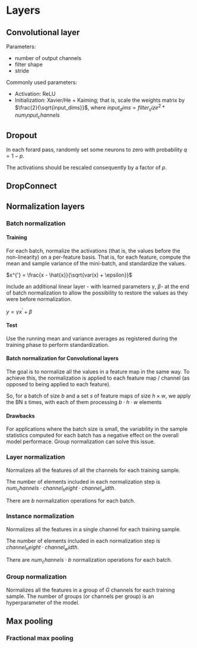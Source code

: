 # Layers

## Convolutional layer

Parameters:
- number of output channels
- filter shape
- stride

Commonly used parameters:
- Activation: ReLU
- Initialization: Xavier/He + Kaiming; that is, scale the weights matrix by $\frac{2}{\sqrt{input_dims}}$, where $input_dims = {filter_size}^2*num_input_channels$

## Dropout

In each forard pass, randomly set some neurons to zero with probability $q=1-p$.

The activations should be rescaled consequently by a factor of $p$.

## DropConnect

## Normalization layers

### Batch normalization

#### Training

For each batch, normalize the activations (that is, the values before the non-linearity) on a per-feature basis. That is, for each feature, compute the mean and sample variance of the mini-batch, and standardize the values.

$x^{'} = \frac{x - \hat{x}}{\sqrt{var(x) + \epsilon}}$

Include an additional linear layer - with learned parameters $\gamma$, $\beta$- at the end of batch normalization to allow the possibility to restore the values as they were before normalization.

$y = \gamma x^{'} + \beta$

#### Test

Use the running mean and variance averages as registered during the training phase to perform standardization. 

#### Batch normalization for Convolutional layers

The goal is to normalize all the values in a feature map in the same way. To achieve this, the normalization is applied to each feature map / channel (as opposed to being applied to each feature).

So, for a batch of size  $b$ and a set $s$ of feature maps of size $h \times w$, we apply the BN $s$ times, with each of them processing $b \cdot h \cdot w$ elements

#### Drawbacks

For applications where the batch size is small, the variability in the sample statistics computed for each batch has a negative effect on the overall model performace. Group normalization can solve this issue.

### Layer normalization

Normalizes all the features of all the channels for each training sample.

The number of elements included in each normalization step is $num_channels \cdot channel_height \cdot channel_width$.

There are $b$ normalization operations for each batch.

### Instance normalization

Normalizes all the features in a single channel for each training sample. 

The number of elements included in each normalization step is $channel_height \cdot channel_width$.

There are $num_channels \cdot b$ normalization operations for each batch.

### Group normalization

Normalizes all the features in a group of $G$ channels for each training sample. The number of groups (or channels per group) is an hyperparameter of the model.

## Max pooling

### Fractional max pooling